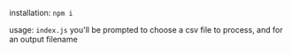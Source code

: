 installation:
`npm i`

usage:
`index.js`
you'll be prompted to choose a csv file to process, and for an output filename

